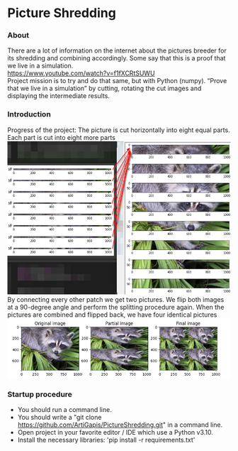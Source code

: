 # Picture Shredding

### About
There are a lot of information on the internet about the pictures breeder for its shredding and combining accordingly.
Some say that this is a proof that we live in a simulation.<br/>
https://www.youtube.com/watch?v=f1fXCRtSUWU <br/>
Project mission is to try and do that same, but with Python (numpy).
“Prove that we live in a simulation” by cutting, rotating the cut images and displaying the intermediate results.


### Introduction
Progress of the project:
The picture is cut horizontally into eight equal parts. Each part is cut into eight more parts
![](doc/pic_1.png)<br/>
By connecting every other patch we get two pictures.
We flip both images at a 90-degree angle and perform the splitting procedure again.
When the pictures are combined and flipped back, we have four identical pictures<br/>
![](doc/pic_final.png)

### Startup procedure
- You should run a command line.
- You should write a "git clone https://github.com/ArtiGapis/PictureShredding.git" in a command line.
- Open project in your favorite editor / IDE which use a Python v3.10.
- Install the necessary libraries: 'pip install -r requirements.txt'
